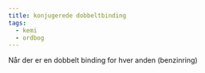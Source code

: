 ```yaml
---
title: konjugerede dobbeltbinding
tags:
  - kemi
  - ordbog
---
```


Når der er en dobbelt binding for hver anden (benzinring)

